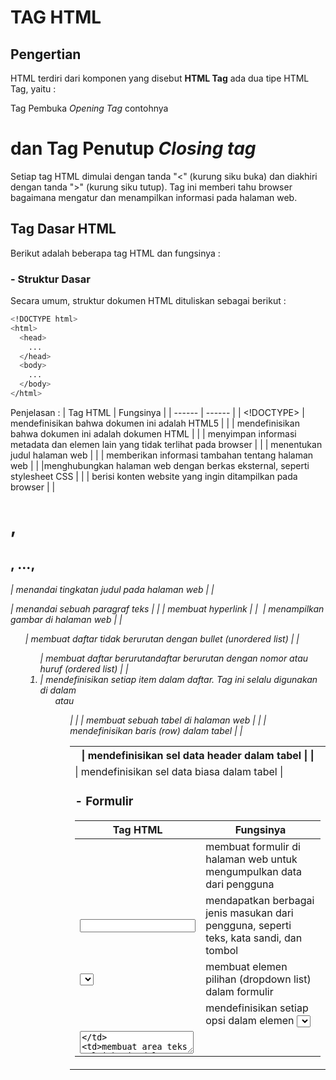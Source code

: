 # TAG HTML
## Pengertian
HTML terdiri dari komponen yang disebut **HTML Tag**
ada dua tipe HTML Tag, yaitu :

Tag Pembuka _Opening Tag_ contohnya <h1> dan Tag Penutup _Closing tag_ </h1>

Setiap tag HTML dimulai dengan tanda "<" (kurung siku buka) dan diakhiri dengan tanda ">" (kurung siku tutup). Tag ini memberi tahu browser bagaimana mengatur dan menampilkan informasi pada halaman web.

## Tag Dasar HTML
Berikut adalah beberapa tag HTML dan fungsinya :
### - Struktur Dasar
Secara umum, struktur dokumen HTML dituliskan sebagai berikut :
```sh
<!DOCTYPE html>
<html>
  <head>
    ...
  </head>
  <body>
    ...
  </body>
</html>
```
Penjelasan :
| Tag HTML | Fungsinya |
| ------ | ------ |
| <!DOCTYPE> | mendefinisikan bahwa dokumen ini adalah HTML5 |
| <html></html> | mendefinisikan bahwa dokumen ini adalah dokumen HTML |
| <head></head> | menyimpan informasi metadata dan elemen lain yang tidak terlihat pada browser |
| <title></title> | menentukan judul halaman web |
| <meta> | memberikan informasi tambahan tentang halaman web |
| <link> |menghubungkan halaman web dengan berkas eksternal, seperti stylesheet CSS |
| <body> | berisi konten website yang ingin ditampilkan pada browser |
| <h1>, <h2>, ..., <h6> | menandai tingkatan judul pada halaman web |
| <p> | menandai sebuah paragraf teks |
| <a> | membuat hyperlink |
| <img> | menampilkan gambar di halaman web |
| <ul> | membuat daftar tidak berurutan dengan bullet (unordered list) |
| <ol> | membuat daftar berurutandaftar berurutan dengan nomor atau huruf (ordered list) |
| <li> | mendefinisikan setiap item dalam daftar. Tag ini selalu digunakan di dalam <ul> atau <ol> |
| <table> | membuat sebuah tabel di halaman web |
| <th> | mendefinisikan sel data header dalam tabel |
| <tr> | mendefinisikan baris (row) dalam tabel |
| <td> | mendefinisikan sel data biasa dalam tabel |

### - Formulir
| Tag HTML | Fungsinya |
| ------ | ------ |
| <form> | membuat formulir di halaman web untuk mengumpulkan data dari pengguna |
| <input> | mendapatkan berbagai jenis masukan dari pengguna, seperti teks, kata sandi, dan tombol |
| <select> | membuat elemen pilihan (dropdown list) dalam formulir |
| <option> | mendefinisikan setiap opsi dalam elemen <select> |
| <textarea> | membuat area teks multi-baris dalam formulir |
| <button> | mmembuat tombol yang dapat mengirimkan formulir atau memicu fungsi JavaScript saat ditekan |
| <label> | memberi label pada elemen masukan dalam formulir |
| <fieldset> | mengelompokkan beberapa elemen formulir menjadi satu kelompok yang terkait |
| <legend> | memberikan judul atau deskripsi singkat untuk kelompok elemen yang terkandung dalam <fieldset> |

### - Multimedia
| Tag HTML | Fungsinya |
| ------ | ------ |
| <video> | menyisipkan atau menampilkan video di halaman web |
| <audio> | menyisipkan atau memainkan file audio di halaman web |
| <iframe> | menampilkan halaman web lain di dalam halaman web saat ini  |

### - Gaya dan Penyusunan
| Tag HTML | Fungsinya |
| ------ | ------ |
| <div> | mengelompokkan dan memanipulasi blok konten secara keseluruhan. |
| <span> | memformat atau menandai sebagian kecil teks atau elemen dalam sebuah kalimat atau paragraf |
| <style> | menentukan aturan CSS |

### - Konten Tambahan
| Tag HTML | Fungsinya |
| ------ | ------ |
| <header> | menandai area atau bagian atas halaman web |
| <footer> | halaman bawah web yang berisi informasi, seperti kontak, tautan legal, hak cipta, dan sebagainya |
| <nav> | berisi menu navigasi atau tautan ke bagian lain dari situs |

Nama : Midori Harahap
Kelas : X PPLG 2
